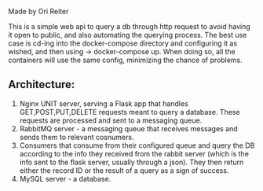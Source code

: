 Made by Ori Reiter

This is a simple web api to query a db through http request to avoid having it open to public, and also automating the querying process.
The best use case is cd-ing into the docker-compose directory and configuring it as wished,
and then using -> docker-compose up.
When doing so, all the containers will use the same config, minimizing the chance of problems.

Architecture:
-------------
1) Nginx UNIT server, serving a Flask app that handles GET,POST,PUT,DELETE requests meant to query a database.
   These requests are processed and sent to a messaging queue.
2) RabbitMQ server - a messaging queue that receives messages and sends them to relevant cosnumers.
3) Consumers that consume from their configured queue and query the DB according to the info they received from the rabbit server (which is the info sent to the flask server, usually through a json).
They then return either the record ID or the result of a query as a sign of success.
4) MySQL server - a database.

